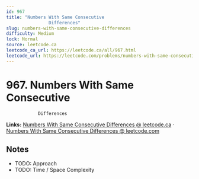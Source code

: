 ```yaml
--- 
id: 967
title: "Numbers With Same Consecutive
                Differences"
slug: numbers-with-same-consecutive-differences
difficulty: Medium
lock: Normal
source: leetcode.ca
leetcode_ca_url: https://leetcode.ca/all/967.html
leetcode_url: https://leetcode.com/problems/numbers-with-same-consecutive-differences/
---
```


# 967. Numbers With Same Consecutive
                Differences

**Links:** [Numbers With Same Consecutive
                Differences @ leetcode.ca](https://leetcode.ca/all/967.html) · [Numbers With Same Consecutive
                Differences @ leetcode.com](https://leetcode.com/problems/numbers-with-same-consecutive-differences/)

## Notes
- TODO: Approach
- TODO: Time / Space Complexity
